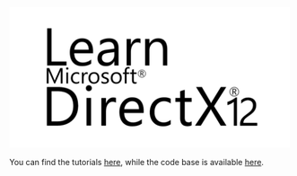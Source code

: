 <img src="logo.png" alt="logo" class="centerImage" width="500px">

<br>

You can find the tutorials <a href="https://paminerva.github.io/LearnDirectX-Book/" target="_blank">here</a>, while the code base is available <a href="https://github.com/PAMinerva/LearnDirectX" target="_blank">here</a>.